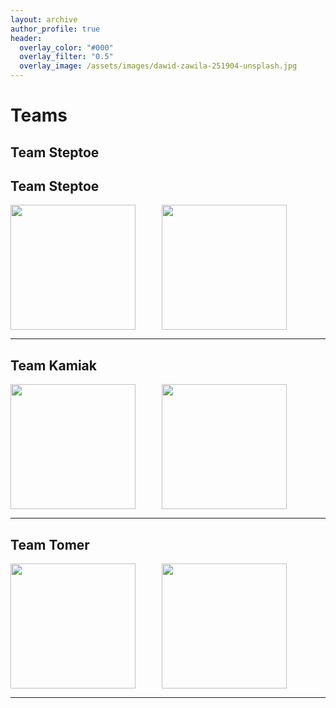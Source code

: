 ```yaml
---
layout: archive
author_profile: true
header:
  overlay_color: "#000"
  overlay_filter: "0.5"
  overlay_image: /assets/images/dawid-zawila-251904-unsplash.jpg
---
```

# Teams

## Team Steptoe

<h2 id="team-steptoe">Team Steptoe</h2>
<div style="width:48%;float:left;">
<img src="/assets/images/turpin.jpg" id="teamwsu0" style="width:200px;" />
</div>
<div style="width:48%;float:left;">
<img src="/assets/images/sun.jpg" id="teamui0" style="width:200px;" />
</div>
<div style="clear:both;"></div>
<hr />

<h2 id="team-kamiak">Team Kamiak</h2>
<div style="width:48%;float:left;">
<img src="/assets/images/gillreath-brown.jpg" id="teamwsu1" style="width:200px;" />
</div>
<div style="width:48%;float:left;">
<img src="/assets/images/nelson.jpg" id="teamui1" style="width:200px;" />
</div>

<div style="clear:both;"></div>
<hr />

<h2 id="team-tomer">Team Tomer</h2>
<div style="width:48%;float:left;">
<img src="/assets/images/fournier.jpg" id="teamwsu2" style="width:200px;" />
</div>
<div style="width:48%;float:left;">
<img src="/assets/images/campbell.jpg" id="teamui2" style="width:200px;" />
</div>
<div style="clear:both;"></div>
<hr />
